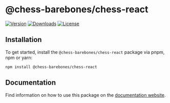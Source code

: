# @chess-barebones/chess-react

[![Version](https://img.shields.io/npm/v/@chess-barebones/chess-react.svg)](https://npm.im/@chess-barebones/chess-react)
[![Downloads](https://img.shields.io/npm/dm/@chess-barebones/chess-react.svg)](https://npmcharts.com/compare/chess-barebones?minimal=true)
[![License](https://img.shields.io/npm/l/@chess-barebones/chess-react.svg)](https://www.npmjs.com/package/@chess-barebones/chess-react)

## Installation

To get started, install the `@chess-barebones/chess-react` package via pnpm, npm or yarn:

```
npm install @chess-barebones/chess-react
```

## Documentation

Find information on how to use this package on the [documentation website](https://github.com/iamawebgeek/chess-barebones).
